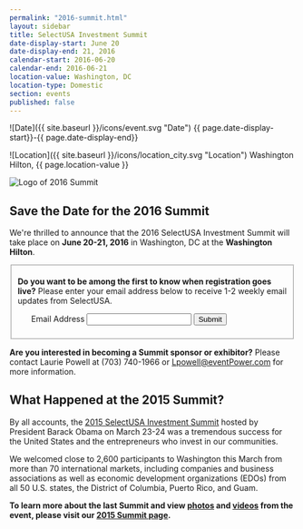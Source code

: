 ```yaml
---
permalink: "2016-summit.html"
layout: sidebar
title: SelectUSA Investment Summit
date-display-start: June 20
date-display-end: 21, 2016
calendar-start: 2016-06-20
calendar-end: 2016-06-21
location-value: Washington, DC
location-type: Domestic
section: events
published: false
---
```

![Date]({{ site.baseurl }}/icons/event.svg "Date") {{ page.date-display-start}}-{{ page.date-display-end}}

![Location]({{ site.baseurl }}/icons/location_city.svg "Location") Washington Hilton, {{ page.location-value }}

![Logo of 2016 Summit](../images/Summit-2016-Save-The-Date-for-web.png )

## Save the Date for the 2016 Summit

We're thrilled to announce that the 2016 SelectUSA Investment Summit will take place on **June 20-21, 2016** in Washington, DC at the **Washington Hilton**. 

<form accept-charset="UTF-8" action="https://public.govdelivery.com/accounts/USITATRADE/subscribers/qualify" method="post"><input name="authenticity_token" type="hidden" value="00Wr5tZTxeMtot3Fym92FHbIi+HZ1xbS/p8Ax4HO3LI=" />
<input id="topic_id" name="topic_id" type="hidden" value="USITATRADE_979" />
<fieldset class="emailblast">
<div>
<p><B>Do you want to be among the first to know when registration goes live?</b> Please enter your email address below to receive 1-2 weekly email updates from SelectUSA.</p>
</div>
<ol class='form'>
<li class='email_fields' style='display: block'>
<label for="email">Email Address</label>
<input class="long" id="email" name="email" type="text" />  <input class="form_button" name="commit" type="submit" value="Submit" />

</li>
</ol>
</fieldset>
</form>

<p><B>Are you interested in becoming a Summit sponsor or exhibitor?</b> Please contact Laurie Powell at (703) 740-1966 or <a href="mailto:Lpowell@eventPower.com?Subject=2016%20SelectUSA%20Summit%3A%20Sponsor%20and%20Exhibitor%20Info">Lpowell@eventPower.com</a> for more information.</p>

## What Happened at the 2015 Summit?

By all accounts, the [2015 SelectUSA Investment Summit](http://selectusa.commerce.gov/2015-summit.html) hosted by President Barack Obama on March 23-24 was a tremendous success for the United States and the entrepreneurs who invest in our communities.

We welcomed close to 2,600 participants to Washington this March from more than 70 international markets, including companies and business associations as well as economic development organizations (EDOs) from all 50 U.S. states, the District of Columbia, Puerto Rico, and Guam.

**To learn more about the last Summit and view [photos](http://selectusa.commerce.gov/2015-summit/day-one-photos.html) and [videos](http://selectusa.commerce.gov/2015-summit/plenary-session-videos.html) from the event, please visit our [2015 Summit page](http://selectusa.commerce.gov/2015-summit.html).**

